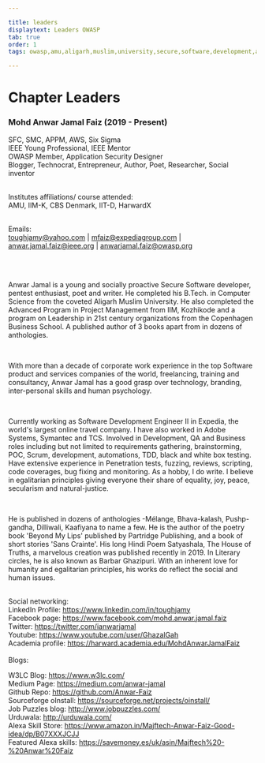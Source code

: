 ```yaml
---

title: leaders
displaytext: Leaders OWASP
tab: true
order: 1
tags: owasp,amu,aligarh,muslim,university,secure,software,development,aicte,up,love,india, zhcet,anwar jamal faiz, w3lc,amu, OwaspAligarh

---
```



# **Chapter Leaders**

### Mohd Anwar Jamal Faiz (2019 - Present) <br/>
SFC, SMC, APPM, AWS, Six Sigma <br/>
IEEE Young Professional, IEEE Mentor <br/>
OWASP Member, Application Security Designer <br/>
Blogger, Technocrat, Entrepreneur, Author, Poet, Researcher, Social inventor <br/><br/>

Institutes affiliations/ course attended: <br/>
AMU, IIM-K, CBS Denmark, IIT-D, HarwardX <br/><br/>

Emails:<br/>
toughjamy@yahoo.com  |  mfaiz@expediagroup.com  |   anwar.jamal.faiz@ieee.org   |  anwarjamal.faiz@owasp.org<br/><br/>

<br/>

Anwar Jamal is a young and socially proactive Secure Software developer, pentest enthusiast, poet and writer. He completed his B.Tech. in Computer Science from the coveted Aligarh Muslim University. He also completed the Advanced Program in Project Management from IIM, Kozhikode and a program on Leadership in 21st century organizations from the Copenhagen Business School. A published author of 3 books apart from in dozens of anthologies. 

<br/>


With more than a decade of corporate work experience in the top Software product and services companies of the world, freelancing, training and consultancy, Anwar Jamal has a good grasp over technology, branding, inter-personal skills and human psychology.

<br/>

Currently working as Software Development Engineer II in Expedia, the world's largest online travel company. I have also worked in Adobe Systems, Symantec and TCS. Involved in Development, QA and Business roles including but not limited to requirements gathering, brainstorming, POC, Scrum, development, automations, TDD, black and white box testing. Have extensive experience in Penetration tests, fuzzing, reviews, scripting, code coverages, bug fixing and monitoring. As a hobby, I do write. I believe in egalitarian principles giving everyone their share of equality, joy, peace, secularism and natural-justice.

 <br/>


He is published in dozens of anthologies -Mélange, Bhava-kalash, Pushp-gandha, Dilliwali, Kaafiyana to name a few. He is the author of the poetry book 'Beyond My Lips' published by Partridge Publishing, and a book of short stories 'Sans Crainte'. His long Hindi Poem Satyashala, The House of Truths, a marvelous creation was published recently in 2019. In Literary circles, he is also known as Barbar Ghazipuri. With an inherent love for humanity and egalitarian principles, his works do reflect the social and human issues.
<br/><br/>

Social networking: <br/>
LinkedIn Profile:   https://www.linkedin.com/in/toughjamy<br/>
Facebook page:   https://www.facebook.com/mohd.anwar.jamal.faiz<br/>
Twitter:   https://twitter.com/ianwarjamal<br/>
Youtube:   https://www.youtube.com/user/GhazalGah<br/>
Academia profile:   https://harward.academia.edu/MohdAnwarJamalFaiz<br/>
<br/>
Blogs:<br/>

W3LC Blog:   https://www.w3lc.com/<br/>
Medium Page:   https://medium.com/anwar-jamal<br/>
Github Repo:   https://github.com/Anwar-Faiz<br/>
Sourceforge oInstall:   https://sourceforge.net/projects/oinstall/<br/>
Job Puzzles blog:   http://www.jobpuzzles.com/<br/>
Urduwala:   http://urduwala.com/<br/>
Alexa Skill Store:   https://www.amazon.in/Majftech-Anwar-Faiz-Good-idea/dp/B07XXXJCJJ<br/>
Featured Alexa skills:   https://savemoney.es/uk/asin/Majftech%20-%20Anwar%20Faiz<br/>
